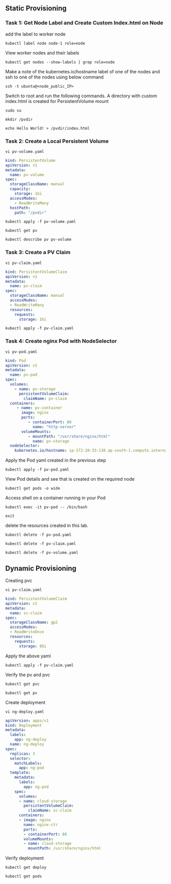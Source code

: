 ## Static Provisioning

### Task 1: Get Node Label and Create Custom Index.html on Node
add the label to worker node
```
kubectl label node node-1 role=node
```
View worker nodes and their labels
```
kubectl get nodes --show-labels | grep role=node
```
Make a note of the kubernetes.io/hostname label of one of the nodes and ssh to one of the nodes using below command
```
ssh -t ubuntu@<node_public_IP> 
```
Switch to root and run the following commands. A directory with custom index.html is created for PersistentVolume mount 
```
sudo su
```
```
mkdir /pvdir
```
```
echo Hello World! > /pvdir/index.html
```

### Task 2: Create a Local Persistent Volume
```
vi pv-volume.yaml
```
```yaml
kind: PersistentVolume
apiVersion: v1
metadata:
  name: pv-volume
spec:
  storageClassName: manual
  capacity:
    storage: 1Gi
  accessModes:
    - ReadWriteMany
  hostPath:
    path: "/pvdir"
```
```
kubectl apply -f pv-volume.yaml
```
```
kubectl get pv
```
```
kubectl describe pv pv-volume
```

### Task 3: Create a PV Claim
```
vi pv-claim.yaml
```
```yaml
kind: PersistentVolumeClaim
apiVersion: v1
metadata:
  name: pv-claim
spec:
  storageClassName: manual
  accessModes:
  - ReadWriteMany
  resources:
    requests:
      storage: 1Gi
```
```
kubectl apply -f pv-claim.yaml
```

### Task 4: Create nginx Pod with NodeSelector
```
vi pv-pod.yaml
```
```yaml
kind: Pod
apiVersion: v1
metadata:
  name: pv-pod
spec:
  volumes:
    - name: pv-storage
      persistentVolumeClaim:
        claimName: pv-claim
  containers:
     - name: pv-container
       image: nginx
       ports:
          - containerPort: 80
            name: "http-server"
       volumeMounts:
          - mountPath: "/usr/share/nginx/html"
            name: pv-storage
  nodeSelector:
    kubernetes.io/hostname: ip-172-20-33-138.ap-south-1.compute.internal
```
Apply the Pod yaml created in the previous step
```
kubectl apply -f pv-pod.yaml
```
View Pod details and see that is created on the required node
```
kubectl get pods -o wide
```
Access shell on a container running in your Pod
```
kubectl exec -it pv-pod -- /bin/bash
```
```
exit
```
delete the resources created in this lab.
```
kubectl delete -f pv-pod.yaml
```
```
kubectl delete -f pv-claim.yaml
```
```
kubectl delete -f pv-volume.yaml
```

## Dynamic Provisioning
Creating pvc 
```
vi pv-claim.yaml
```
```yaml
kind: PersistentVolumeClaim
apiVersion: v1
metadata:
  name: sc-claim
spec:
  storageClassName: gp2
  accessModes:
  - ReadWriteOnce
  resources:
    requests:
      storage: 8Gi
```
Apply the above yaml 
```
kubectl apply -f pv-claim.yaml
```
Verify the pv and pvc
```
kubectl get pvc
```
```
kubectl get pv
```
Create deployment
```
vi ng-deploy.yaml
```
```yaml
apiVersion: apps/v1
kind: Deployment
metadata:
  labels:
    app: ng-deploy
  name: ng-deploy
spec:
  replicas: 3
  selector:
    matchLabels:
      app: ng-pod
  template:
    metadata:
      labels:
        app: ng-pod
    spec:
      volumes:
      - name: cloud-storage
        persistentVolumeClaim:
          claimName: sc-claim
      containers:
      - image: nginx
        name: nginx-ctr
        ports:
        - containerPort: 80
        volumeMounts:
        - name: cloud-storage
          mountPath: /usr/share/nginx/html
```
Verify deployment
```
kubectl get deploy
```
```
kubectl get pods
```


